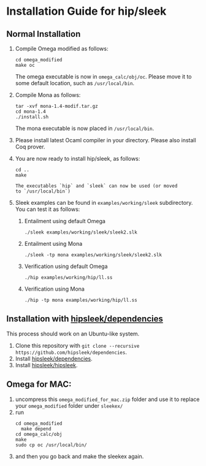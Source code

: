 # Installation Guide for hip/sleek

## Normal Installation
1. Compile Omega modified as follows:
   ```
   cd omega_modified
   make oc
   ```
   The omega executable is now in `omega_calc/obj/oc`.
   Please move it to some default location,
   such as `/usr/local/bin`.

2. Compile Mona as follows:
   ```
   tar -xvf mona-1.4-modif.tar.gz
   cd mona-1.4
   ./install.sh
   ```
   The mona executable is now placed in
   `/usr/local/bin`.

3. Please install latest Ocaml compiler in your directory.
   Please also install Coq prover.

4. You are now ready to install hip/sleek, as follows:
   ```
   cd ..
   make

   The executables `hip` and `sleek` can now be used (or moved
   to `/usr/local/bin`)

5. Sleek examples can be found in `examples/working/sleek`
   subdirectory. You can test it as follows:

   1. Entailment using default Omega
      ```
      ./sleek examples/working/sleek/sleek2.slk
      ```

   2. Entailment using Mona
      ```
      ./sleek -tp mona examples/working/sleek/sleek2.slk
      ```

   3. Verification using default Omega
      ```
      ./hip examples/working/hip/ll.ss
      ```

   4. Verification using Mona
      ```
      ./hip -tp mona examples/working/hip/ll.ss
      ```

## Installation with [hipsleek/dependencies]
This process should work on an Ubuntu-like system.
1. Clone this repository with `git clone --recursive https://github.com/hipsleek/dependencies`.
1. Install [hipsleek/dependencies].
1. Install [hipsleek/hipsleek].

## Omega for MAC:

1. uncompress this `omega_modified_for_mac.zip` folder and use it to replace your `omega_modified` folder under `sleekex/`
2. run
   ```
   cd omega_modified
     make depend
   cd omega_calc/obj
   make
   sudo cp oc /usr/local/bin/
   ```
3. and then you go back and make the sleekex again.

[hipsleek/dependencies]: https://github.com/hipsleek/dependencies
[hipsleek/hipsleek]: https://github.com/hipsleek/hipsleek

